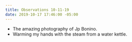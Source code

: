 ```yaml
---
title: Observations 10-11-19
date: 2019-10-17 17:46:00 -05:00
---
```


- The amazing photography of Jp Bonino.
- Warming my hands with the steam from a water kettle.
